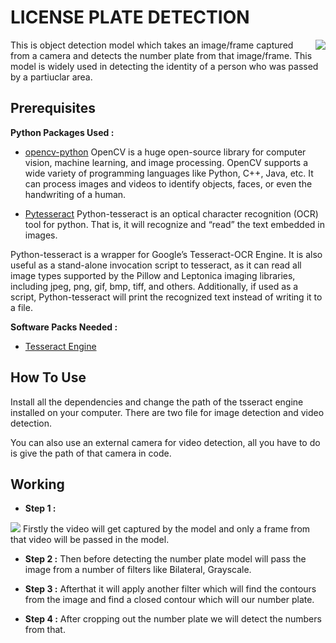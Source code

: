 
# LICENSE PLATE DETECTION

<img src="https://encrypted-tbn0.gstatic.com/images?q=tbn:ANd9GcTGTOyA49vzagt7Ad3lCgzz8NCQONbuTWFsZg&usqp=CAU" align="Right">

This is object detection model which takes an image/frame captured from a camera and detects the number plate from that image/frame.
This model is widely used in detecting the identity of a person who was passed by a partiuclar area.

## Prerequisites
 **Python Packages Used :**

 - [opencv-python](https://pypi.org/project/opencv-python/)
OpenCV is a huge open-source library for computer vision, machine learning, and image processing. OpenCV supports a wide variety of programming languages like Python, C++, Java, etc. It can process images and videos to identify objects, faces, or even the handwriting of a human.
 
 - [Pytesseract](https://pypi.org/project/pytesseract/)
 Python-tesseract is an optical character recognition (OCR) tool for python. That is, it will recognize and “read” the text embedded in images.

Python-tesseract is a wrapper for Google’s Tesseract-OCR Engine. It is also useful as a stand-alone invocation script to tesseract, as it can read all image types supported by the Pillow and Leptonica imaging libraries, including jpeg, png, gif, bmp, tiff, and others. Additionally, if used as a script, Python-tesseract will print the recognized text instead of writing it to a file.

 **Software Packs Needed :**
 - [Tesseract Engine](https://github.com/tesseract-ocr/tesseract)
 
## How To Use

Install all the dependencies and change the path of the tsseract engine installed on your computer.
There are two file for image detection and video detection.

You can also use an external camera for video detection, all you have to do is give the path of that camera in code.

  
## Working

- **Step 1 :**
<img src="https://github.com/palashsinghai/screenshots/tree/main/license_plate_detection_model_screenshots/Cropped Image.png">
Firstly the video will get captured by the model and only a frame from that video will be passed in the model.

- **Step 2 :**
Then before detecting the number plate model will pass the image from a number of filters like Bilateral, Grayscale.

- **Step 3 :**
Afterthat it will apply another filter which will find the contours from the image and find a closed contour which will our number plate.

- **Step 4 :**
After cropping out the number plate we will detect the numbers from that.


